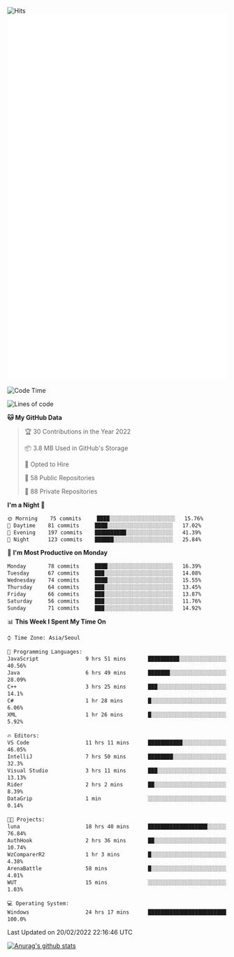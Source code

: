 ![Hits](https://hits.seeyoufarm.com/api/count/incr/badge.svg?url=https%3A%2F%2Fgithub.com%2Fkokose1234&count_bg=%2379C83D&title_bg=%23555555&icon=apple.svg&icon_color=%23E7E7E7&title=hits&edge_flat=false)
<br/>
![Metrics](https://github.com/kokose1234/kokose1234/blob/main/github-metrics.svg)

<!--START_SECTION:waka-->
![Code Time](http://img.shields.io/badge/Code%20Time-491%20hrs%2011%20mins-blue)

![Lines of code](https://img.shields.io/badge/From%20Hello%20World%20I%27ve%20Written-8%20Million%20lines%20of%20code-blue)

**🐱 My GitHub Data** 

> 🏆 30 Contributions in the Year 2022
 > 
> 📦 3.8 MB Used in GitHub's Storage 
 > 
> 💼 Opted to Hire
 > 
> 📜 58 Public Repositories 
 > 
> 🔑 88 Private Repositories  
 > 
**I'm a Night 🦉** 

```text
🌞 Morning    75 commits     ████░░░░░░░░░░░░░░░░░░░░░   15.76% 
🌆 Daytime    81 commits     ████░░░░░░░░░░░░░░░░░░░░░   17.02% 
🌃 Evening    197 commits    ██████████░░░░░░░░░░░░░░░   41.39% 
🌙 Night      123 commits    ██████░░░░░░░░░░░░░░░░░░░   25.84%

```
📅 **I'm Most Productive on Monday** 

```text
Monday       78 commits     ████░░░░░░░░░░░░░░░░░░░░░   16.39% 
Tuesday      67 commits     ███░░░░░░░░░░░░░░░░░░░░░░   14.08% 
Wednesday    74 commits     ████░░░░░░░░░░░░░░░░░░░░░   15.55% 
Thursday     64 commits     ███░░░░░░░░░░░░░░░░░░░░░░   13.45% 
Friday       66 commits     ███░░░░░░░░░░░░░░░░░░░░░░   13.87% 
Saturday     56 commits     ███░░░░░░░░░░░░░░░░░░░░░░   11.76% 
Sunday       71 commits     ███░░░░░░░░░░░░░░░░░░░░░░   14.92%

```


📊 **This Week I Spent My Time On** 

```text
⌚︎ Time Zone: Asia/Seoul

💬 Programming Languages: 
JavaScript               9 hrs 51 mins       ██████████░░░░░░░░░░░░░░░   40.56% 
Java                     6 hrs 49 mins       ███████░░░░░░░░░░░░░░░░░░   28.09% 
C++                      3 hrs 25 mins       ███░░░░░░░░░░░░░░░░░░░░░░   14.1% 
C#                       1 hr 28 mins        █░░░░░░░░░░░░░░░░░░░░░░░░   6.06% 
XML                      1 hr 26 mins        █░░░░░░░░░░░░░░░░░░░░░░░░   5.92%

🔥 Editors: 
VS Code                  11 hrs 11 mins      ███████████░░░░░░░░░░░░░░   46.05% 
IntelliJ                 7 hrs 50 mins       ████████░░░░░░░░░░░░░░░░░   32.3% 
Visual Studio            3 hrs 11 mins       ███░░░░░░░░░░░░░░░░░░░░░░   13.13% 
Rider                    2 hrs 2 mins        ██░░░░░░░░░░░░░░░░░░░░░░░   8.39% 
DataGrip                 1 min               ░░░░░░░░░░░░░░░░░░░░░░░░░   0.14%

🐱‍💻 Projects: 
luna                     18 hrs 40 mins      ███████████████████░░░░░░   76.84% 
AuthHook                 2 hrs 36 mins       ██░░░░░░░░░░░░░░░░░░░░░░░   10.74% 
WzComparerR2             1 hr 3 mins         █░░░░░░░░░░░░░░░░░░░░░░░░   4.38% 
ArenaBattle              58 mins             █░░░░░░░░░░░░░░░░░░░░░░░░   4.01% 
WUT                      15 mins             ░░░░░░░░░░░░░░░░░░░░░░░░░   1.03%

💻 Operating System: 
Windows                  24 hrs 17 mins      █████████████████████████   100.0%

```


 Last Updated on 20/02/2022 22:16:46 UTC
<!--END_SECTION:waka-->

[![Anurag's github stats](https://github-readme-stats.vercel.app/api?username=kokose1234&theme=dracula)](https://github.com/anuraghazra/github-readme-stats)



	
